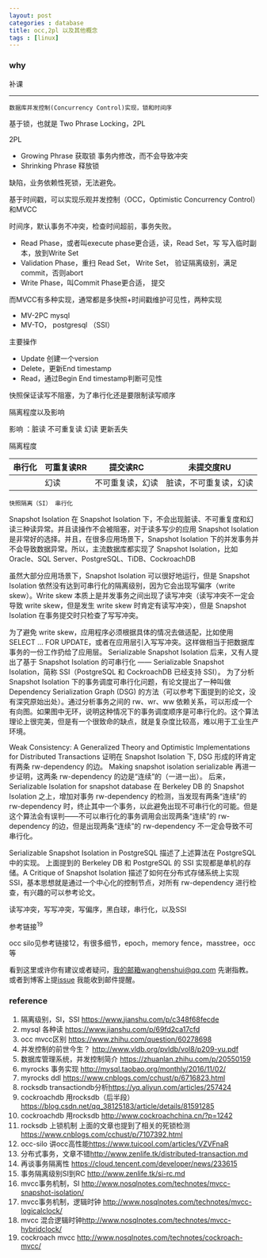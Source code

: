 ```yaml
---
layout: post
categories : database
title: occ,2pl 以及其他概念
tags : [linux]
---
```

  

### why

补课

---

`数据库并发控制(Concurrency Control)实现，锁和时间序` 

基于锁，也就是 Two Phrase Locking，2PL

2PL

- Growing Phrase 获取锁 事务内修改，而不会导致冲突
- Shrinking Phrase 释放锁

缺陷，业务依赖性死锁，无法避免。

基于时间戳，可以实现乐观并发控制（OCC，Optimistic Concurrency Control）和MVCC

时间序，默认事务不冲突，检查时间超前，事务失败。

- Read Phase，或者叫execute phase更合适，读，Read Set，写 写入临时副本，放到Write Set
- Validation Phase，重扫 Read Set， Write Set， 验证隔离级别，满足commit，否则abort
- Write Phase，叫Commit Phase更合适， 提交

而MVCC有多种实现，通常都是多快照+时间戳维护可见性，两种实现

- MV-2PC mysql
- MV-TO， postgresql （SSI）

主要操作

- Update 创建一个version
- Delete，更新End timestamp
- Read，通过Begin End timestamp判断可见性

快照保证读写不阻塞，为了串行化还是要限制读写顺序

隔离程度以及影响

影响 ：脏读 不可重复读 幻读 更新丢失

隔离程度

| 串行化 | 可重复读RR | 提交读RC         | 未提交度RU             |
| ------ | ---------- | ---------------- | ---------------------- |
|        | 幻读       | 不可重复读，幻读 | 脏读，不可重复读，幻读 |

`快照隔离（SI） 串行化`

Snapshot Isolation
在 Snapshot Isolation 下，不会出现脏读、不可重复度和幻读三种读异常。并且读操作不会被阻塞，对于读多写少的应用 Snapshot Isolation 是非常好的选择。并且，在很多应用场景下，Snapshot Isolation 下的并发事务并不会导致数据异常。所以，主流数据库都实现了 Snapshot Isolation，比如 Oracle、SQL Server、PostgreSQL、TiDB、CockroachDB

虽然大部分应用场景下，Snapshot Isolation 可以很好地运行，但是 Snapshot Isolation 依然没有达到可串行化的隔离级别，因为它会出现写偏序（write skew）。Write skew 本质上是并发事务之间出现了读写冲突（读写冲突不一定会导致 write skew，但是发生 write skew 时肯定有读写冲突），但是 Snapshot Isolation 在事务提交时只检查了写写冲突。

为了避免 write skew，应用程序必须根据具体的情况去做适配，比如使用SELECT ... FOR UPDATE，或者在应用层引入写写冲突。这样做相当于把数据库事务的一份工作扔给了应用层。
Serializable Snapshot Isolation
后来，又有人提出了基于 Snapshot Isolation 的可串行化 —— Serializable Snapshot Isolation，简称 SSI（PostgreSQL 和 CockroachDB 已经支持 SSI）。
为了分析 Snapshot Isolation 下的事务调度可串行化问题，有论文提出了一种叫做 Dependency Serialization Graph (DSG) 的方法（可以参考下面提到的论文，没有深究原始出处）。通过分析事务之间的 rw、wr、ww 依赖关系，可以形成一个有向图。如果图中无环，说明这种情况下的事务调度顺序是可串行化的。这个算法理论上很完美，但是有一个很致命的缺点，就是复杂度比较高，难以用于工业生产环境。

Weak Consistency: A Generalized Theory and Optimistic Implementations for Distributed Transactions 证明在 Snapshot Isolation 下, DSG 形成的环肯定有两条 rw-dependency 的边。
Making snapshot isolation serializable 再进一步证明，这两条 rw-dependency 的边是“连续”的（一进一出）。
后来，Serializable Isolation for snapshot database 在 Berkeley DB 的 Snapshot Isolation 之上，增加对事务 rw-dependency 的检测，当发现有两条“连续”的 rw-dependency 时，终止其中一个事务，以此避免出现不可串行化的可能。但是这个算法会有误判——不可以串行化的事务调用会出现两条“连续”的 rw-dependency 的边，但是出现两条“连续”的 rw-dependency 不一定会导致不可串行化。

Serializable Snapshot Isolation in PostgreSQL 描述了上述算法在 PostgreSQL 中的实现。
上面提到的 Berkeley DB 和 PostgreSQL 的 SSI 实现都是单机的存储。A Critique of Snapshot Isolation 描述了如何在分布式存储系统上实现 SSI，基本思想就是通过一个中心化的控制节点，对所有 rw-dependency 进行检查，有兴趣的可以参考论文。


读写冲突，写写冲突，写偏序，黑白球，串行化，以及SSI

参考链接<sup>19</sup>

occ silo见参考链接12，有很多细节，epoch，memory fence，masstree，occ等



看到这里或许你有建议或者疑问，我的邮箱wanghenshui@qq.com 先谢指教。或者到博客上提[issue](https://github.com/wanghenshui/wanghenshui.github.io/issues/new) 我能收到邮件提醒。

### reference

1. 隔离级别，SI，SSI https://www.jianshu.com/p/c348f68fecde
2. mysql 各种读 <https://www.jianshu.com/p/69fd2ca17cfd>
3. occ mvcc区别 <https://www.zhihu.com/question/60278698>
4. 并发控制的前世今生？ <http://www.vldb.org/pvldb/vol8/p209-yu.pdf>
5. 数据库管理系统，并发控制简介 <https://zhuanlan.zhihu.com/p/20550159>
6. myrocks 事务实现 <http://mysql.taobao.org/monthly/2016/11/02/>
7. myrocks ddl <https://www.cnblogs.com/cchust/p/6716823.html>
8. rocksdb transactiondb分析<https://yq.aliyun.com/articles/257424>
9. cockroachdb 用rocksdb（后半段）<https://blog.csdn.net/qq_38125183/article/details/81591285>
10. cockroachdb 用rocksdb <http://www.cockroachchina.cn/?p=1242>
11. rocksdb 上锁机制 上面的文章也提到了相关的死锁检测<https://www.cnblogs.com/cchust/p/7107392.html>
12. occ-silo 讲occ高性能<https://www.tuicool.com/articles/VZVFnaR>
13. 分布式事务，文章不错<http://www.zenlife.tk/distributed-transaction.md>
14. 再谈事务隔离性 <https://cloud.tencent.com/developer/news/233615>
15. 事务隔离级别SI到RC <http://www.zenlife.tk/si-rc.md>
16. mvcc事务机制，SI <http://www.nosqlnotes.com/technotes/mvcc-snapshot-isolation/>
17. mvcc事务机制，逻辑时钟 <http://www.nosqlnotes.com/technotes/mvcc-logicalclock/>
18. mvcc 混合逻辑时钟<http://www.nosqlnotes.com/technotes/mvcc-hybridclock/>
19. cockroach mvcc <http://www.nosqlnotes.com/technotes/cockroach-mvcc/>



